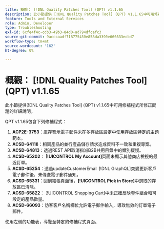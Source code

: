```yaml
---
title: 概觀： [!DNL Quality Patches Tool] (QPT) v1.1.65
description: 此小節提供 [!DNL Quality Patches Tool] (QPT) v1.1.65中可用修補程式所修正問題的詳細說明。
feature: Tools and External Services
role: Admin, Developer
type: Troubleshooting
exl-id: 6cfe4f4c-cdb3-49b3-84d0-ad794dfcafc3
source-git-commit: 9acccaadf718775430e858da3390e666633ecbd7
workflow-type: tm+mt
source-wordcount: '162'
ht-degree: 0%

---
```


# 概觀： [!DNL Quality Patches Tool] (QPT) v1.1.65

此小節提供[!DNL Quality Patches Tool] (QPT) v1.1.65中可用修補程式所修正問題的詳細說明。

QPT v1.1.65包含下列修補程式：
1. **ACP2E-3753**：庫存警示電子郵件未在多存放區設定中使用存放區特定的主題範本。
1. **ACSD-64118**：相同產品的並行產品儲存請求造成資料不一致和重複專案。
1. **ACSD-64813**：透過REST API取消指派B2B共用目錄中的類別緩慢。
1. **ACSD-65202**： **[!UICONTROL My Account]**&#x200B;頁面未顯示其他商店檢視的最近訂單。
1. **ACSD-65254**：透過updateCustomerEmail [!DNL GraphQL]突變更新客戶電子郵件後，未傳送電子郵件通知。
1. **ACSD-65331**：回到結帳頁面後，**[!UICONTROL Pick in Store]**&#x200B;中選取的存放區已清除。
1. **ACSD-65822**： [!UICONTROL Shopping Cart]中未正確反映套件組合和可設定的產品數量。
1. **ACSD-66093**：訪客客戶名稱欄位允許電子郵件輸入，導致無效的訂單電子郵件。

使用左側的功能表，導覽至特定的修補程式頁面。
